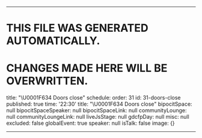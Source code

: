 ----

# THIS FILE WAS GENERATED AUTOMATICALLY.
# CHANGES MADE HERE WILL BE OVERWRITTEN.

title: "\U0001F634 Doors close"
schedule:
  order: 31
  id: 31-doors-close
  published: true
  time: '22:30'
  title: "\U0001F634 Doors close"
  bipocitSpace: null
  bipocitSpaceSpeaker: null
  bipocitSpaceLink: null
  communityLounge: null
  communityLoungeLink: null
  liveJsStage: null
  gdcfpDay: null
  misc: null
  excluded: false
  globalEvent: true
  speaker: null
  isTalk: false
  image: {}

----

